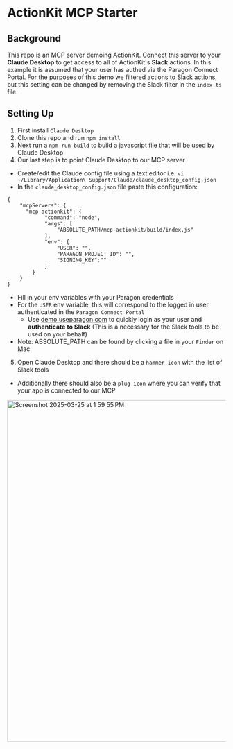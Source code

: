 # ActionKit MCP Starter

## Background
This repo is an MCP server demoing ActionKit. Connect this server to your **Claude Desktop** to get access to all of ActionKit's **Slack** actions.
In this example it is assumed that your user has authed via the Paragon Connect Portal.
For the purposes of this demo we filtered actions to Slack actions, but this setting can be changed by removing the Slack filter in 
the `index.ts` file.

## Setting Up
1) First install `Claude Desktop`
2) Clone this repo and run `npm install`
3) Next run a `npm run build` to build a javascript file that will be used by Claude Desktop
4) Our last step is to point Claude Desktop to our MCP server
* Create/edit the Claude config file using a text editor i.e. `vi ~/Library/Application\ Support/Claude/claude_desktop_config.json`
* In the `claude_desktop_config.json` file paste this configuration:
```
{
    "mcpServers": {
      "mcp-actionkit": {
            "command": "node",
            "args": [
                "ABSOLUTE_PATH/mcp-actionkit/build/index.js"
            ],
            "env": {
                "USER": "",
                "PARAGON_PROJECT_ID": "",
                "SIGNING_KEY":""
            }
        }
    }
}
```
* Fill in your env variables with your Paragon credentials
* For the `USER` env variable, this will correspond to the logged in user authenticated in the `Paragon Connect Portal`
    * Use [demo.useparagon.com](https://demo.useparagon.com) to quickly login as your user and **authenticate to Slack** (This is a necessary for the Slack tools to be used on your behalf) 
* Note: ABSOLUTE_PATH can be found by <CMD> clicking a file in your `Finder` on Mac
5) Open Claude Desktop and there should be a `hammer icon` with the list of Slack tools
* Additionally there should also be a `plug icon` where you can verify that your app is connected to our MCP
<img width="788" alt="Screenshot 2025-03-25 at 1 59 55 PM" src="https://github.com/user-attachments/assets/a77d7728-ae43-4919-8569-a76f70049dc5" />
